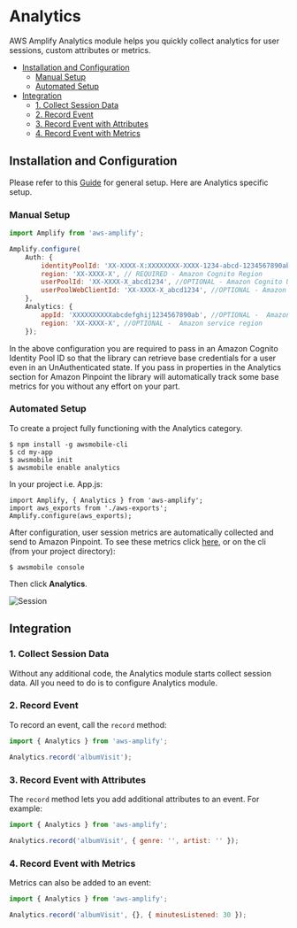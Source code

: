 # Analytics

AWS Amplify Analytics module helps you quickly collect analytics for user sessions, custom attributes or metrics.

* [Installation and Configuration](#installation-and-configuration)
  - [Manual Setup](#manual-setup)
  - [Automated Setup](#automated-setup)
* [Integration](#integration)
  - [1. Collect Session Data](#1-collect-session-data)
  - [2. Record Event](#2-record-event)
  - [3. Record Event with Attributes](#3-record-event-with-attributes)
  - [4. Record Event with Metrics](#4-record-event-with-metrics)

## Installation and Configuration

Please refer to this [Guide](install_n_config.md) for general setup. Here are Analytics specific setup.

### Manual Setup

```js
import Amplify from 'aws-amplify';

Amplify.configure(
    Auth: {
        identityPoolId: 'XX-XXXX-X:XXXXXXXX-XXXX-1234-abcd-1234567890ab', //REQUIRED - Amazon Cognito Identity Pool ID
        region: 'XX-XXXX-X', // REQUIRED - Amazon Cognito Region
        userPoolId: 'XX-XXXX-X_abcd1234', //OPTIONAL - Amazon Cognito User Pool ID
        userPoolWebClientId: 'XX-XXXX-X_abcd1234', //OPTIONAL - Amazon Cognito Web Client ID
    },
    Analytics: {
        appId: 'XXXXXXXXXXabcdefghij1234567890ab', //OPTIONAL -  Amazon Pinpoint App ID
        region: 'XX-XXXX-X', //OPTIONAL -  Amazon service region
    });

```

In the above configuration you are required to pass in an Amazon Cognito Identity Pool ID so that the library can retrieve base credentials for a user even in an UnAuthenticated state. If you pass in properties in the Analytics section for Amazon Pinpoint the library will automatically track some base metrics for you without any effort on your part. 

### Automated Setup

To create a project fully functioning with the Analytics category.

```
$ npm install -g awsmobile-cli
$ cd my-app
$ awsmobile init
$ awsmobile enable analytics
```

In your project i.e. App.js:

```
import Amplify, { Analytics } from 'aws-amplify';
import aws_exports from './aws-exports';
Amplify.configure(aws_exports);
```

After configuration, user session metrics are automatically collected and send to Amazon Pinpoint. To see these metrics click [here](https://console.aws.amazon.com/pinpoint/home/), or on the cli (from your project directory):

```
$ awsmobile console
```

Then click **Analytics**.

![Session](mobile_hub_3.png)

## Integration

### 1. Collect Session Data

Without any additional code, the Analytics module starts collect session data. All you need to do is to configure Analytics module.

### 2. Record Event

To record an event, call the `record` method:

```js
import { Analytics } from 'aws-amplify';

Analytics.record('albumVisit');
```

### 3. Record Event with Attributes

The `record` method lets you add additional attributes to an event. For example:

```js
import { Analytics } from 'aws-amplify';

Analytics.record('albumVisit', { genre: '', artist: '' });
```

### 4. Record Event with Metrics

Metrics can also be added to an event:

```js
import { Analytics } from 'aws-amplify';

Analytics.record('albumVisit', {}, { minutesListened: 30 });
```
